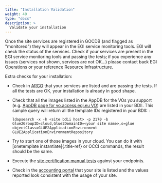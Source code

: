```yaml
---
title: "Installation Validation"
weight: 40
type: "docs"
description: >
  Validate your installation
---
```


Once the site services are registered in GOCDB (and flagged as \"monitored\")
they will appear in the EGI service monitoring tools. EGI will check the status
of the services. Check if your services are present in the EGI service
monitoring tools and passing the tests; if you experience any issues (services
not shown, services are not OK\...) please contact back EGI Operations or your
reference Resource Infrastructure.

Extra checks for your installation:

- Check in [ARGO](https://argo.egi.eu/egi/CriticalUncert) that your services are
  listed and are passing the tests. If all the tests are OK, your installation
  is already in good shape.

- Check that all the images listed in the AppDB for the VOs you support (e.g.
  [AppDB page for vo.access.egi.eu VO](https://appdb.egi.eu/store/vo/vo.access.egi.eu))
  are listed in your BDII. This sample query will return all the template IDs
  registered in your BDII: :

  ```shell
  ldapsearch -x -h <site bdii host> -p 2170 -b Glue2GroupID=cloud,Glue2DomainID=<your site name>,o=glue objectClass=GLUE2ApplicationEnvironment GLUE2ApplicationEnvironmentRepository
  ```

- Try to start one of those images in your cloud. You can do it with
  [onetemplate instantiate]{.title-ref} or OCCI commands, the result should be
  the same.

- Execute the
  [site certification manual tests](../../../providers/operations-manuals/howto04_site_certification_manual_tests/#check-the-functionality-of-the-cloud-elements)
  against your endpoints.

- Check in the [accounting portal](https://accounting.egi.eu/) that your site is
  listed and the values reported look consistent with the usage of your site.
